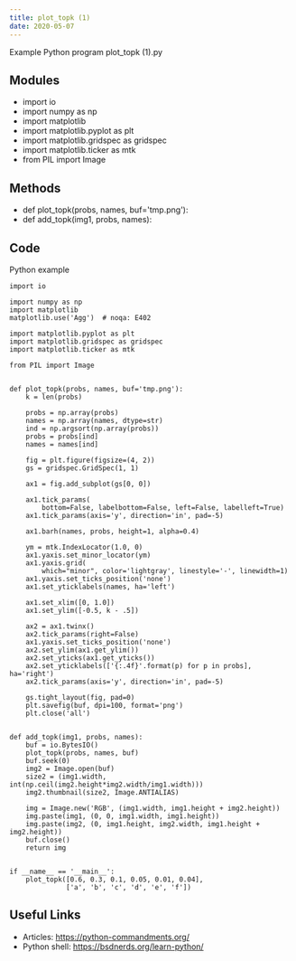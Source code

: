 ```yaml
---
title: plot_topk (1)
date: 2020-05-07
---
```

Example Python program plot_topk (1).py

## Modules

* import io
* import numpy as np
* import matplotlib
* import matplotlib.pyplot as plt
* import matplotlib.gridspec as gridspec
* import matplotlib.ticker as mtk
* from PIL import Image

## Methods

* def plot_topk(probs, names, buf='tmp.png'):
* def add_topk(img1, probs, names):

## Code

Python example

    import io
    
    import numpy as np
    import matplotlib
    matplotlib.use('Agg')  # noqa: E402
    
    import matplotlib.pyplot as plt
    import matplotlib.gridspec as gridspec
    import matplotlib.ticker as mtk
    
    from PIL import Image
    
    
    def plot_topk(probs, names, buf='tmp.png'):
        k = len(probs)
    
        probs = np.array(probs)
        names = np.array(names, dtype=str)
        ind = np.argsort(np.array(probs))
        probs = probs[ind]
        names = names[ind]
    
        fig = plt.figure(figsize=(4, 2))
        gs = gridspec.GridSpec(1, 1)
    
        ax1 = fig.add_subplot(gs[0, 0])
    
        ax1.tick_params(
            bottom=False, labelbottom=False, left=False, labelleft=True)
        ax1.tick_params(axis='y', direction='in', pad=-5)
    
        ax1.barh(names, probs, height=1, alpha=0.4)
    
        ym = mtk.IndexLocator(1.0, 0)
        ax1.yaxis.set_minor_locator(ym)
        ax1.yaxis.grid(
            which="minor", color='lightgray', linestyle='-', linewidth=1)
        ax1.yaxis.set_ticks_position('none')
        ax1.set_yticklabels(names, ha='left')
    
        ax1.set_xlim([0, 1.0])
        ax1.set_ylim([-0.5, k - .5])
    
        ax2 = ax1.twinx()
        ax2.tick_params(right=False)
        ax1.yaxis.set_ticks_position('none')
        ax2.set_ylim(ax1.get_ylim())
        ax2.set_yticks(ax1.get_yticks())
        ax2.set_yticklabels(['{:.4f}'.format(p) for p in probs], ha='right')
        ax2.tick_params(axis='y', direction='in', pad=-5)
    
        gs.tight_layout(fig, pad=0)
        plt.savefig(buf, dpi=100, format='png')
        plt.close('all')
    
    
    def add_topk(img1, probs, names):
        buf = io.BytesIO()
        plot_topk(probs, names, buf)
        buf.seek(0)
        img2 = Image.open(buf)
        size2 = (img1.width, int(np.ceil(img2.height*img2.width/img1.width)))
        img2.thumbnail(size2, Image.ANTIALIAS)
    
        img = Image.new('RGB', (img1.width, img1.height + img2.height))
        img.paste(img1, (0, 0, img1.width, img1.height))
        img.paste(img2, (0, img1.height, img2.width, img1.height + img2.height))
        buf.close()
        return img
    
    
    if __name__ == '__main__':
        plot_topk([0.6, 0.3, 0.1, 0.05, 0.01, 0.04],
                  ['a', 'b', 'c', 'd', 'e', 'f'])
    

## Useful Links

- Articles: https://python-commandments.org/
- Python shell: https://bsdnerds.org/learn-python/
